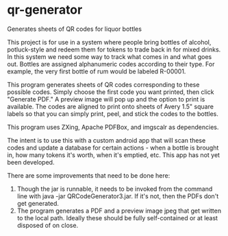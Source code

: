 # qr-generator
Generates sheets of QR codes for liquor bottles

This project is for use in a system where people bring bottles of alcohol, potluck-style and redeem them for tokens to trade back in for mixed drinks.
In this system we need some way to track what comes in and what goes out. Bottles are assigned alphanumeric codes according to their type. For example, the very first bottle of rum would be labeled R-00001.

This program generates sheets of QR codes corresponding to these possible codes. Simply choose the first code you want printed, then click "Generate PDF." A preview image will pop up and the option to print is available. The codes are aligned to print onto sheets of Avery 1.5" square labels so that you can simply print, peel, and stick the codes to the bottles.

This program uses ZXing, Apache PDFBox, and imgscalr as dependencies.

The intent is to use this with a custom android app that will scan these codes and update a database for certain actions - when a bottle is brought in, how many tokens it's worth, when it's emptied, etc. This app has not yet been developed.

There are some improvements that need to be done here: 
  1. Though the jar is runnable, it needs to be invoked from the command line with java -jar QRCodeGenerator3.jar. If it's not, then the PDFs don't get generated.
  2. The program generates a PDF and a preview image jpeg that get written to the local path. Ideally these should be fully self-contained or at least disposed of on close.
